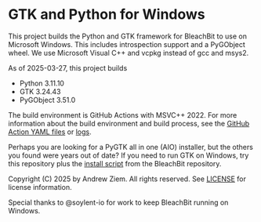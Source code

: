 # GTK and Python for Windows

This project builds the Python and GTK framework for BleachBit
to use on Microsoft Windows. This includes introspection support
and a PyGObject wheel. We use Microsoft Visual C++ and vcpkg instead
of gcc and msys2.

As of 2025-03-27, this project builds
* Python 3.11.10
* GTK 3.24.43
* PyGObject 3.51.0

The build environment is GitHub Actions with MSVC++ 2022.
For more information about the build environment and build
process, see the [GitHub Action YAML files](https://github.com/bleachbit/pygtkwin/tree/main/.github/workflows)
or [logs](https://github.com/bleachbit/pygtkwin/actions).

Perhaps you are looking for a PyGTK all in one (AIO) installer,
but the others you found were years out of date? If you need to
run GTK on Windows, try this repository plus the
[install script](https://github.com/bleachbit/bleachbit/blob/master/windows/python-gtk3-install.ps1)
from the BleachBit repository.

Copyright (C) 2025 by Andrew Ziem. All rights reserved.
See [LICENSE](LICENSE) for license information.

Special thanks to @soylent-io for work to keep BleachBit
running on Windows.
